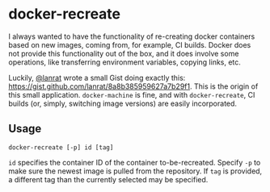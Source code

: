 # docker-recreate

I always wanted to have the functionality of re-creating docker containers based on new images, coming from, for example, CI builds. Docker does not provide this functionality out of the box, and it does involve some operations, like transferring environment variables, copying links, etc.

Luckily, [@lanrat](https://github.com/lanrat) wrote a small Gist doing exactly this: https://gist.github.com/lanrat/8a8b385959627a7b29f1. This is the origin of this small application. `docker-machine` is fine, and with `docker-recreate`, CI builds (or, simply, switching image versions) are easily incorporated.


## Usage

```
docker-recreate [-p] id [tag]
```

`id` specifies the container ID of the container to-be-recreated. Specify `-p` to make sure the newest image is pulled from the repository. If `tag` is provided, a different tag than the currently selected may be specified.
